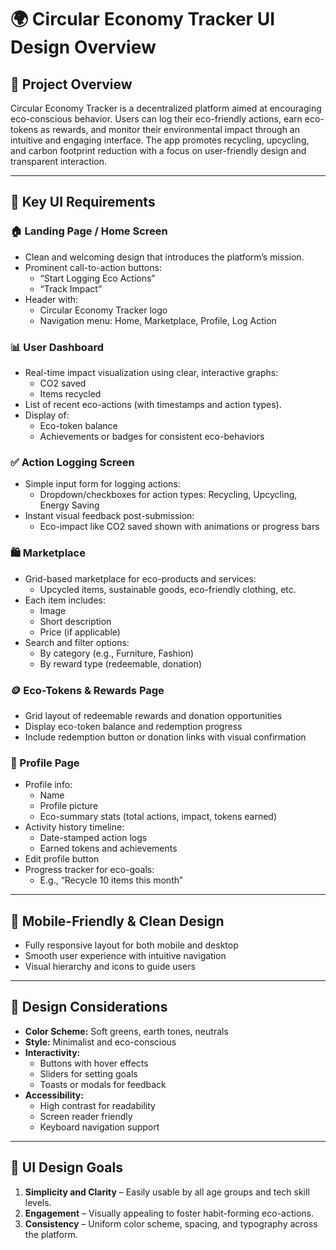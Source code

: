 # 🌍 Circular Economy Tracker UI Design Overview

## 🧩 Project Overview
Circular Economy Tracker is a decentralized platform aimed at encouraging eco-conscious behavior. Users can log their eco-friendly actions, earn eco-tokens as rewards, and monitor their environmental impact through an intuitive and engaging interface. The app promotes recycling, upcycling, and carbon footprint reduction with a focus on user-friendly design and transparent interaction.

---

## 🔑 Key UI Requirements

### 🏠 Landing Page / Home Screen
- Clean and welcoming design that introduces the platform’s mission.
- Prominent call-to-action buttons:
  - “Start Logging Eco Actions”
  - “Track Impact”
- Header with:
  - Circular Economy Tracker logo
  - Navigation menu: Home, Marketplace, Profile, Log Action

### 📊 User Dashboard
- Real-time impact visualization using clear, interactive graphs:
  - CO2 saved
  - Items recycled
- List of recent eco-actions (with timestamps and action types).
- Display of:
  - Eco-token balance
  - Achievements or badges for consistent eco-behaviors

### ✅ Action Logging Screen
- Simple input form for logging actions:
  - Dropdown/checkboxes for action types: Recycling, Upcycling, Energy Saving
- Instant visual feedback post-submission:
  - Eco-impact like CO2 saved shown with animations or progress bars

### 🛍️ Marketplace
- Grid-based marketplace for eco-products and services:
  - Upcycled items, sustainable goods, eco-friendly clothing, etc.
- Each item includes:
  - Image
  - Short description
  - Price (if applicable)
- Search and filter options:
  - By category (e.g., Furniture, Fashion)
  - By reward type (redeemable, donation)

### 🪙 Eco-Tokens & Rewards Page
- Grid layout of redeemable rewards and donation opportunities
- Display eco-token balance and redemption progress
- Include redemption button or donation links with visual confirmation

### 👤 Profile Page
- Profile info:
  - Name
  - Profile picture
  - Eco-summary stats (total actions, impact, tokens earned)
- Activity history timeline:
  - Date-stamped action logs
  - Earned tokens and achievements
- Edit profile button
- Progress tracker for eco-goals:
  - E.g., “Recycle 10 items this month”

---

## 📱 Mobile-Friendly & Clean Design
- Fully responsive layout for both mobile and desktop
- Smooth user experience with intuitive navigation
- Visual hierarchy and icons to guide users

---

## 🎨 Design Considerations
- **Color Scheme:** Soft greens, earth tones, neutrals
- **Style:** Minimalist and eco-conscious
- **Interactivity:**
  - Buttons with hover effects
  - Sliders for setting goals
  - Toasts or modals for feedback
- **Accessibility:**
  - High contrast for readability
  - Screen reader friendly
  - Keyboard navigation support

---

## 🎯 UI Design Goals
1. **Simplicity and Clarity** – Easily usable by all age groups and tech skill levels.
2. **Engagement** – Visually appealing to foster habit-forming eco-actions.
3. **Consistency** – Uniform color scheme, spacing, and typography across the platform.

